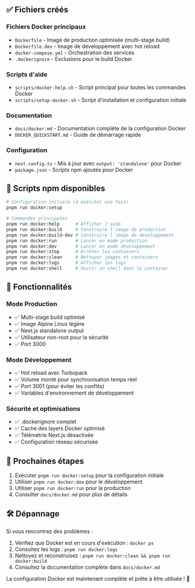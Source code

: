 ## ✅ Fichiers créés

### Fichiers Docker principaux

- `Dockerfile` - Image de production optimisée (multi-stage build)
- `Dockerfile.dev` - Image de développement avec hot reload
- `docker-compose.yml` - Orchestration des services
- `.dockerignore` - Exclusions pour le build Docker

### Scripts d'aide

- `scripts/docker-help.sh` - Script principal pour toutes les commandes Docker
- `scripts/setup-docker.sh` - Script d'installation et configuration initiale

### Documentation

- `docs/docker.md` - Documentation complète de la configuration Docker
- `DOCKER_QUICKSTART.md` - Guide de démarrage rapide

### Configuration

- `next.config.ts` - Mis à jour avec `output: 'standalone'` pour Docker
- `package.json` - Scripts npm ajoutés pour Docker

## 🚀 Scripts npm disponibles

```bash
# Configuration initiale (à exécuter une fois)
pnpm run docker:setup

# Commandes principales
pnpm run docker:help      # Afficher l'aide
pnpm run docker:build     # Construire l'image de production
pnpm run docker:build-dev # Construire l'image de développement
pnpm run docker:run       # Lancer en mode production
pnpm run docker:dev       # Lancer en mode développement
pnpm run docker:stop      # Arrêter les containers
pnpm run docker:clean     # Nettoyer images et containers
pnpm run docker:logs      # Afficher les logs
pnpm run docker:shell     # Ouvrir un shell dans le container
```

## 🔧 Fonctionnalités

### Mode Production

- ✅ Multi-stage build optimisé
- ✅ Image Alpine Linux légère
- ✅ Next.js standalone output
- ✅ Utilisateur non-root pour la sécurité
- ✅ Port 3000

### Mode Développement

- ✅ Hot reload avec Turbopack
- ✅ Volume monté pour synchronisation temps réel
- ✅ Port 3001 (pour éviter les conflits)
- ✅ Variables d'environnement de développement

### Sécurité et optimisations

- ✅ .dockerignore complet
- ✅ Cache des layers Docker optimisé
- ✅ Télémétrie Next.js désactivée
- ✅ Configuration réseau sécurisée

## 📝 Prochaines étapes

1. Exécuter `pnpm run docker:setup` pour la configuration initiale
2. Utiliser `pnpm run docker:dev` pour le développement
3. Utiliser `pnpm run docker:run` pour la production
4. Consulter `docs/docker.md` pour plus de détails

## 🛠️ Dépannage

Si vous rencontrez des problèmes :

1. Vérifiez que Docker est en cours d'exécution : `docker ps`
2. Consultez les logs : `pnpm run docker:logs`
3. Nettoyez et reconstruisez : `pnpm run docker:clean && pnpm run docker:build`
4. Consultez la documentation complète dans `docs/docker.md`

La configuration Docker est maintenant complète et prête à être utilisée ! 🎉
